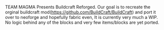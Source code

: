 TEAM MAGMA Presents Buildcraft Reforged.
Our goal is to recreate the orginal buildcraft mod(https://github.com/BuildCraft/BuildCraft) and port it over to neoforge and hopefully fabric even,
It is currently very much a WIP.
No logic behind any of the blocks and very few items/blocks are yet ported.
